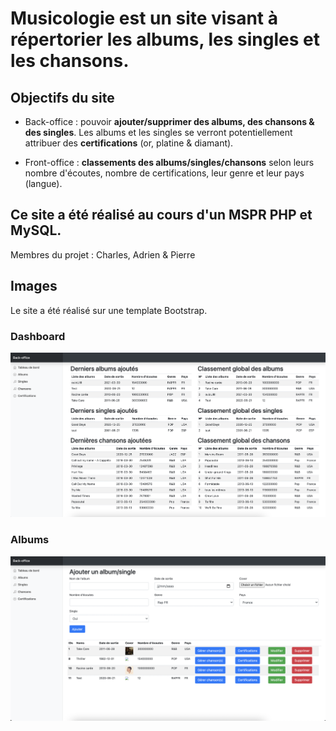 # Musicologie est un site visant à répertorier les albums, les singles et les chansons.

## Objectifs du site

* Back-office : pouvoir **ajouter/supprimer des albums, des chansons & des singles**. 
Les albums et les singles se verront potentiellement attribuer des **certifications** (or, platine & diamant).

* Front-office : **classements des albums/singles/chansons** selon leurs nombre d'écoutes, nombre de certifications, leur genre et leur pays (langue).

## Ce site a été réalisé au cours d'un MSPR PHP et MySQL.

Membres du projet : Charles, Adrien & Pierre

## Images
Le site a été réalisé sur une template Bootstrap.

### Dashboard
![Dashboard](./assets/img/dashboard.png)

### Albums
![Albums](./assets/img/albums.png)

